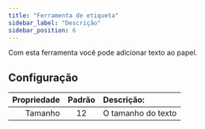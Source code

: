 ```yaml
---
title: "Ferramenta de etiqueta"
sidebar_label: "Descrição"
sidebar_position: 6
---
```



Com esta ferramenta você pode adicionar texto ao papel.

## Configuração

| Propriedade | Padrão | Descrição:         |
| -----------:|:------:|:------------------ |
|     Tamanho |   12   | O tamanho do texto |

